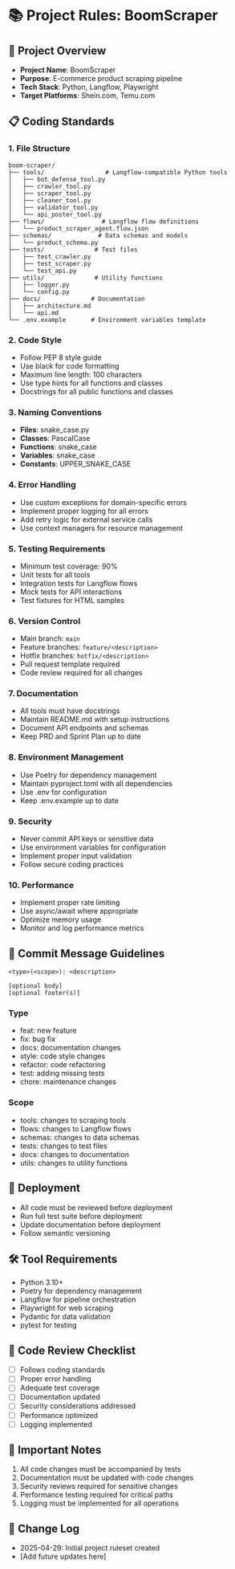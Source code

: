 # 📚 Project Rules: BoomScraper

## 🎯 Project Overview
- **Project Name**: BoomScraper
- **Purpose**: E-commerce product scraping pipeline
- **Tech Stack**: Python, Langflow, Playwright
- **Target Platforms**: Shein.com, Temu.com

## 📋 Coding Standards

### 1. File Structure
```
boom-scraper/
├── tools/                 # Langflow-compatible Python tools
│   ├── bot_defense_tool.py
│   ├── crawler_tool.py
│   ├── scraper_tool.py
│   ├── cleaner_tool.py
│   ├── validator_tool.py
│   └── api_poster_tool.py
├── flows/                # Langflow flow definitions
│   └── product_scraper_agent.flow.json
├── schemas/             # Data schemas and models
│   └── product_schema.py
├── tests/              # Test files
│   ├── test_crawler.py
│   ├── test_scraper.py
│   └── test_api.py
├── utils/              # Utility functions
│   ├── logger.py
│   └── config.py
├── docs/              # Documentation
│   ├── architecture.md
│   └── api.md
└── .env.example       # Environment variables template
```

### 2. Code Style
- Follow PEP 8 style guide
- Use black for code formatting
- Maximum line length: 100 characters
- Use type hints for all functions and classes
- Docstrings for all public functions and classes

### 3. Naming Conventions
- **Files**: snake_case.py
- **Classes**: PascalCase
- **Functions**: snake_case
- **Variables**: snake_case
- **Constants**: UPPER_SNAKE_CASE

### 4. Error Handling
- Use custom exceptions for domain-specific errors
- Implement proper logging for all errors
- Add retry logic for external service calls
- Use context managers for resource management

### 5. Testing Requirements
- Minimum test coverage: 90%
- Unit tests for all tools
- Integration tests for Langflow flows
- Mock tests for API interactions
- Test fixtures for HTML samples

### 6. Version Control
- Main branch: `main`
- Feature branches: `feature/<description>`
- Hotfix branches: `hotfix/<description>`
- Pull request template required
- Code review required for all changes

### 7. Documentation
- All tools must have docstrings
- Maintain README.md with setup instructions
- Document API endpoints and schemas
- Keep PRD and Sprint Plan up to date

### 8. Environment Management
- Use Poetry for dependency management
- Maintain pyproject.toml with all dependencies
- Use .env for configuration
- Keep .env.example up to date

### 9. Security
- Never commit API keys or sensitive data
- Use environment variables for configuration
- Implement proper input validation
- Follow secure coding practices

### 10. Performance
- Implement proper rate limiting
- Use async/await where appropriate
- Optimize memory usage
- Monitor and log performance metrics

## 📝 Commit Message Guidelines
```
<type>(<scope>): <description>

[optional body]
[optional footer(s)]
```

### Type
- feat: new feature
- fix: bug fix
- docs: documentation changes
- style: code style changes
- refactor: code refactoring
- test: adding missing tests
- chore: maintenance changes

### Scope
- tools: changes to scraping tools
- flows: changes to Langflow flows
- schemas: changes to data schemas
- tests: changes to test files
- docs: changes to documentation
- utils: changes to utility functions

## 🚀 Deployment
- All code must be reviewed before deployment
- Run full test suite before deployment
- Update documentation before deployment
- Follow semantic versioning

## 🛠️ Tool Requirements
- Python 3.10+
- Poetry for dependency management
- Langflow for pipeline orchestration
- Playwright for web scraping
- Pydantic for data validation
- pytest for testing

## 📝 Code Review Checklist
- [ ] Follows coding standards
- [ ] Proper error handling
- [ ] Adequate test coverage
- [ ] Documentation updated
- [ ] Security considerations addressed
- [ ] Performance optimized
- [ ] Logging implemented

## 🚨 Important Notes
1. All code changes must be accompanied by tests
2. Documentation must be updated with code changes
3. Security reviews required for sensitive changes
4. Performance testing required for critical paths
5. Logging must be implemented for all operations

## 📝 Change Log
- 2025-04-29: Initial project ruleset created
- [Add future updates here]
